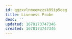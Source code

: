 ```yaml
---
id: qgzxvlnmeemzzsk99ip5oeg
title: Liveness Probe
desc: ''
updated: 1678173747346
created: 1678173747346
---
```

